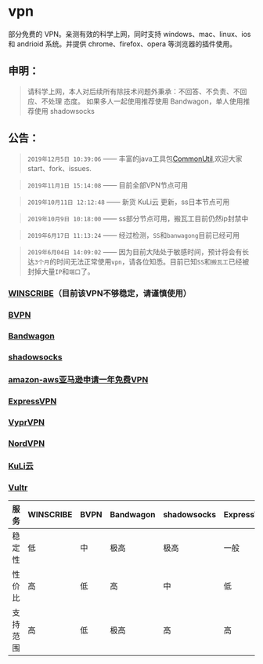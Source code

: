 # vpn

部分免费的 VPN。亲测有效的科学上网，同时支持 windows、mac、linux、ios 和 andrioid 系统。并提供 chrome、firefox、opera 等浏览器的插件使用。

## 申明：

> 请科学上网，本人对后续所有除技术问题外秉承：不回答、不负责、不回应、不处理 态度。
> 如果多人一起使用推荐使用 Bandwagon，单人使用推荐使用 shadowsocks

## 公告：

> `2019年12月5日 10:39:06` —— 丰富的java工具包[CommonUtil](https://github.com/carolcoral/CommonUtil),欢迎大家start、fork、issues.

> `2019年11月1日 15:14:08` —— 目前全部VPN节点可用

> `2019年10月11日 12:12:48` —— 新货 KuLi云 更新，ss日本节点可用

> `2019年10月9日 10:18:00` —— ss部分节点可用，搬瓦工目前仍然ip封禁中

> `2019年6月17日 11:13:24` —— 经过检测，`SS`和`banwagong`目前已经可用

> `2019年6月04日 14:09:02` —— 因为目前大陆处于敏感时间，预计将会有长达`3个月`的时间无法正常使用`vpn`，请各位知悉。目前已知`SS`和`搬瓦工`已经被封掉大量`IP`和`端口`了。

### [WINSCRIBE](https://carolcoral.github.io/no-free_vpn/Winscribe)（目前该VPN不够稳定，请谨慎使用）

### [BVPN](https://carolcoral.github.io/no-free_vpn/BVPN)

### [Bandwagon](https://carolcoral.github.io/no-free_vpn/Bandwagon)

### [shadowsocks](https://carolcoral.github.io/no-free_vpn/shadowsocks)

### [amazon-aws亚马逊申请一年免费VPN](https://www.freehao123.com/amazon-aws/#toc-5)

### [ExpressVPN](https://carolcoral.github.io/no-free_vpn/ExpressVPN)

### [VyprVPN](https://carolcoral.github.io/no-free_vpn/VYPRVPN)

### [NordVPN](https://carolcoral.github.io/no-free_vpn/nordvpn)

### [KuLi云](https://carolcoral.github.io/no-free_vpn/kuli)

### [Vultr](https://carolcoral.github.io/no-free_vpn/vultr)

|服务|WINSCRIBE|BVPN|Bandwagon|shadowsocks|ExpressVPN|VYPRVPN|nordvpn|
|:---|:--------|:---|:--------|:----------|:---------|:------|:------|
|稳定性|低|中|极高|极高|一般|高|高|
|性价比|高|低|高|中|低|中等|高|
|支持范围|高|低|极高|高|高|一般|高|
